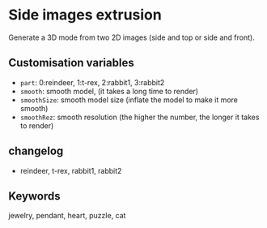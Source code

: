 # Side images extrusion

Generate a 3D mode from two 2D images (side and top or side and front).

## Customisation variables

- `part`: 0:reindeer, 1:t-rex, 2:rabbit1, 3:rabbit2
- `smooth`: smooth model, (it takes a long time to render)
- `smoothSize`: smooth model size (inflate the model to make it more smooth)
- `smoothRez`: smooth resolution (the higher the number, the longer it takes to render)

## changelog

- reindeer, t-rex, rabbit1, rabbit2

## Keywords

jewelry, pendant, heart, puzzle, cat
